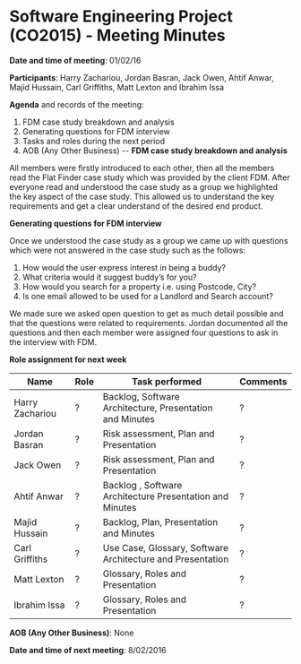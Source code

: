 # Software Engineering Project (CO2015) - Meeting Minutes

**Date and time of meeting**: 01/02/16

**Participants**: Harry Zachariou, Jordan Basran, Jack Owen, Ahtif Anwar, Majid Hussain, Carl Griffiths, Matt Lexton and Ibrahim Issa

**Agenda** and records of the meeting:

1.  FDM case study breakdown and analysis
2.  Generating questions for FDM interview
3.  Tasks and roles during the next period
4.	AOB (Any Other Business)
--
**FDM case study breakdown and analysis**

All members were firstly introduced to each other, then all the members read the Flat Finder case study which was provided by the client FDM. After everyone read and understood the case study as a group we highlighted the key aspect of the case study. This allowed us to understand the key requirements and get a clear understand of  the desired end product.

**Generating questions for FDM interview**

Once we understood the case study as a group we came up with questions which were not answered in the case study such as the follows:
1.  How would the user express interest in being a buddy?
2.  What criteria would it suggest buddy’s for you?
3. 	How would you search for a property i.e. using Postcode, City?
4.  Is one email allowed to be used for a Landlord and Search account?

We made sure we asked open question to get as much detail possible and that the questions were related to requirements. Jordan documented all the questions and then each member were assigned four questions to ask in the interview with FDM.

**Role assignment for next week**

| Name | Role | Task performed | Comments |
|------|------|----------------|----------|
| Harry Zachariou | ? | Backlog, Software Architecture, Presentation and Minutes | ? |
| Jordan Basran | ? | Risk assessment, Plan and Presentation | ? |
| Jack Owen | ? | Risk assessment, Plan and Presentation | ? |
| Ahtif Anwar | ? | Backlog , Software Architecture  Presentation and Minutes  | ? |
| Majid Hussain | ? | Backlog, Plan, Presentation and Minutes  | ? |
| Carl Griffiths | ? | Use Case, Glossary,  Software Architecture and Presentation | ? |
| Matt Lexton | ? | Glossary, Roles and Presentation | ? |
| Ibrahim Issa | ? | Glossary, Roles and Presentation | ? |

**AOB (Any Other Business)**:
None

**Date and time of next meeting**: 8/02/2016
